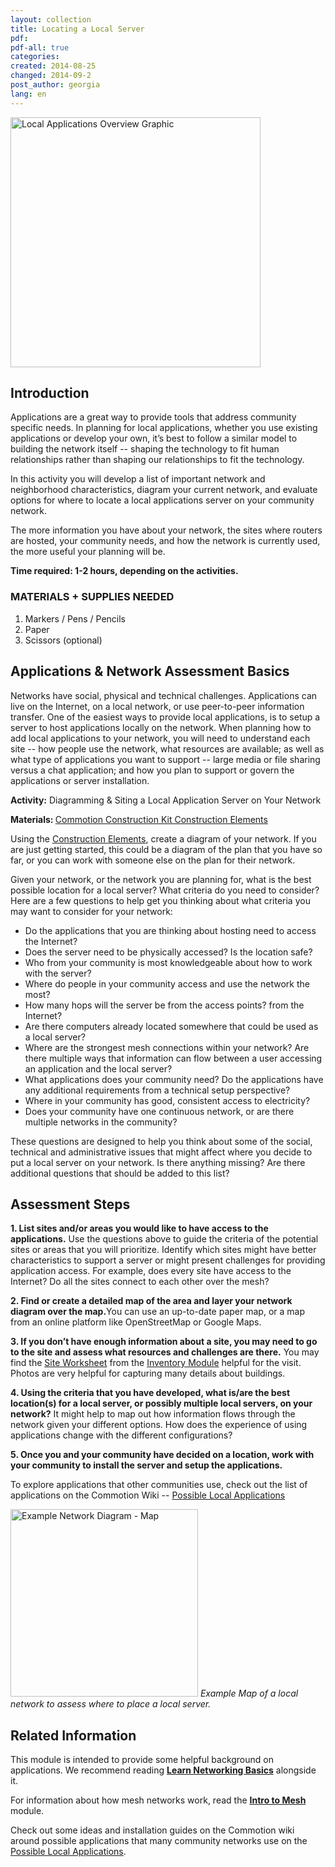 ```yaml
---
layout: collection
title: Locating a Local Server
pdf: 
pdf-all: true
categories: 
created: 2014-08-25
changed: 2014-09-2
post_author: georgia
lang: en
---
```

<p><img alt="Local Applications Overview Graphic" src="{{site.baseurl}}/files/cck/CCK_LocalApps_overview.png" width="400"></p>

<section id="introduction">
<h2>Introduction</h2>

<p>Applications are a great way to provide tools that address community specific needs. In planning for local applications, whether you use existing applications or develop your own, it’s best to follow a similar model to building the network itself -- shaping the technology to fit human relationships rather than shaping our relationships to fit the technology.</p>

<p>In this activity you will develop a list of important network and neighborhood characteristics, diagram your current network, and evaluate options for where to locate a local applications server on your community network.</p>

<p>The more information you have about your network, the sites where routers are hosted, your community needs, and how the network is currently used, the more useful your planning will be.</p>

<p><strong>Time required:  1-2 hours, depending on the activities.</strong></p>
</section>

<section id="materials-and-supplies-needed">
<h3>MATERIALS + SUPPLIES NEEDED</h3>

<ol class="rteindent1">
	<li>Markers / Pens / Pencils</li>
	<li>Paper</li>
	<li>Scissors (optional)</li>
</ol>

</section>

<section id="network-server-basics">
<h2>Applications & Network Assessment Basics</h2>

<p>Networks have social, physical and technical challenges. Applications can live on the Internet, on a local network, or use peer-to-peer information transfer. One of the easiest ways to provide local applications, is to setup a server to host applications locally on the network. When planning how to add local applications to your network, you will need to understand each site -- how people use the network, what resources are available; as well as what type of applications you want to support -- large media or file sharing versus a chat application; and how you plan to support or govern the applications or server installation. </p>

<p><strong>Activity:</strong> Diagramming & Siting a Local Application Server on Your Network</p>

<p><strong> Materials: </strong><a href="{{site.baseurl}}/docs/cck/planning/design-your-network-construction-elements">Commotion Construction Kit Construction Elements</a></p>

<p>Using the <a href="{{site.baseurl}}/docs/cck/planning/design-your-network-construction-elements">Construction Elements</a>, create a diagram of your network. If you are just getting started, this could be a diagram of the plan that you have so far, or you can work with someone else on the plan for their network. </p>

<p>Given your network, or the network you are planning for, what is the best possible location for a local server? What criteria do you need to consider? Here are a few questions to help get you thinking about what criteria you may want to consider for your network:</p>

<ul>
	<li>Do the applications that you are thinking about hosting need to access the Internet? </li>
	<li>Does the server need to be physically accessed? Is the location safe?</li>
	<li>Who from your community is most knowledgeable about how to work with the server?</li>
	<li>Where do people in your community access and use the network the most?</li>
	<li>How many hops will the server be from the access points? from the Internet?</li>
	<li>Are there computers already located somewhere that could be used as a local server?</li>
	<li>Where are the strongest mesh connections within your network? Are there multiple ways that information can flow between a user accessing an application and the local server?</li>
	<li>What applications does your community need? Do the applications have any additional requirements from a technical setup perspective?</li>
	<li>Where in your community has good, consistent access to electricity?</li>
	<li>Does your community have one continuous network, or are there multiple networks in the community?</li>
</ul>

<p>These questions are designed to help you think about some of the social, technical and administrative issues that might affect where you decide to put a local server on your network. Is there anything missing? Are there additional questions that should be added to this list?</p>
</section>

<section id="assessment-steps">
<h2>Assessment Steps</h2>

<p><strong>1. List sites and/or areas you would like to have access to the applications.</strong> Use the questions above to guide the criteria of the potential sites or areas that you will prioritize. Identify which sites might have better characteristics to support a server or might present challenges for providing application access. For example, does every site have access to the Internet? Do all the sites connect to each other over the mesh?</p>

<p><strong>2. Find or create a detailed map of the area and layer your network diagram over the map.</strong>You can use an up-to-date paper map, or a map from an online platform like OpenStreetMap or Google Maps.</p>

<p><strong>3. If you don’t have enough information about a site, you may need to go to the site and assess what resources and challenges are there.</strong> You may find the <a href="{{site.baseurl}}/files/cck/planning/5.2-CCK-Planning-SiteWorksheet.pdf">Site Worksheet</a> from the <a href="{{site.baseurl}}/docs/cck/planning/inventory-the-neighborhood/">Inventory Module</a> helpful for the visit. Photos are very helpful for capturing many details about buildings.</p>

<p><strong>4. Using the criteria that you have developed, what is/are the best location(s) for a local server, or possibly multiple local servers, on your network?</strong> It might help to map out how information flows through the network given your different options. How does the experience of using applications change with the different configurations?</p>

<p><strong>5.  Once you and your community have decided on a location, work with your community to install the server and setup the applications.</strong></p>

<p>To explore applications that other communities use, check out the list of applications on the Commotion Wiki -- <a href="https://wiki.commotionwireless.net/doku.php/development_resources/application_server/start">Possible Local Applications</a></p>

<p>
	<img alt="Example Network Diagram - Map" src="{{site.baseurl}}/files/cck/CCK_LocalApps_ServerLocateExample.jpg" width="300">
	<em>Example Map of a local network to assess where to place a local server.</em>
</p>

</section>


<section class="related-information" id="related-information">
<h2>Related Information</h2>

<p>This module is intended to provide some helpful background on applications. We recommend reading <strong><a href="{{site.baseurl}}/docs/cck/networking/learn-networking-basics/">Learn Networking Basics</a></strong> alongside it.</p>

<p>For information about how mesh networks work, read the <strong><a href="{{site.baseurl}}/docs/cck/networking/intro-to-mesh/">Intro to Mesh</a></strong> module.</p>

<!--<p>To learn more about methods for facilitating and brainstorming in a community meeting, check out the <strong>Collecting Community Feedback</strong> module (Coming Soon). </p>-->

<p>Check out some ideas and installation guides on the Commotion wiki around possible applications that many community networks use on the <a href="https://wiki.commotionwireless.net/doku.php/development_resources/application_server/start">Possible Local Applications</a>.

</p>
</section>
 